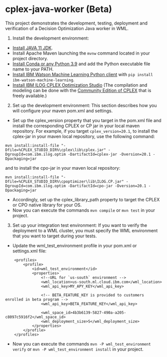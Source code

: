 # cplex-java-worker (Beta)

This project demonstrates the development, testing, deployment and verification of a Decision Optimization Java worker in WML.
 
1. Install the development environment:
* [Install JAVA 11 JDK](https://developer.ibm.com/languages/java/semeru-runtimes/downloads).
* Install Apache Maven launching the `mvnw` command located in your project directory.
* [Install Conda or any Python 3.9](https://docs.conda.io/projects/conda/en/latest/user-guide/install/index.html) and add the Python executable file name to your PATH.
* [Install IBM Watson Machine Learning Python client](https://ibm-wml-api-pyclient.mybluemix.net/) with `pip install ibm-watson-machine-learning`.
* [Install IBM ILOG CPLEX Optimization Studio](https://www.ibm.com/products/ilog-cplex-optimization-studio) (The compilation and modeling can be done with the [Community Edition of CPLEX](https://www.ibm.com/account/reg/us-en/signup?formid=urx-20028) that is freely available.)

2. Set up the development environment:
This section describes how you will configure your maven pom.xml and settings.
* Set up the cplex_version property that you target in the pom.xml file and install the corresponding CPLEX or CP jar in your local maven repository. For example, if you target `cplex_version=20.1`, to install the cplex-jar in your maven local repository, use the following command: 
```
mvn install:install-file "-Dfile=%CPLEX_STUDIO_DIR%\cplex\lib\cplex.jar" -DgroupId=com.ibm.ilog.optim -DartifactId=cplex-jar -Dversion=20.1 -Dpackaging=jar
```
and to install the cpo-jar in your maven local repository:
```
mvn install:install-file "-Dfile=%CPLEX_STUDIO_DIR%\cpoptimizer\lib\ILOG.CP.jar" -DgroupId=com.ibm.ilog.optim -DartifactId=cpo-jar -Dversion=20.1 -Dpackaging=jar
```
* Accordingly, set up the cplex_library_path property to target the CPLEX or CPO native library for your OS.
* Now you can execute the commands `mvn compile` or `mvn test` in your project.

3. Set up your integration test environment:
If you want to verify the deployment to a WML cluster, you must specify the WML environment that you want to target during your tests.
* Update the wml_test_environment profile in your pom.xml or settings.xml file:
```
	<profiles>
		<profile>
			<id>wml_test_environment</id>
			<properties>
				<!--URL for `us-south` environment -->
				<wml_location>us-south.ml.cloud.ibm.com</wml_location>
				<wml_api_key>MY_APY_KEY</wml_api_key>

				<!-- BETA_FEATURE_KEY is provided to customers enrolled in beta program -->
				<wml_api_key>BETA_FEATURE_KEY</wml_api_key>
				
				<wml_space_id>4b3b6139-5827-490a-a205-c8097c5916f2</wml_space_id>
				<wml_deployment_size>S</wml_deployment_size>
			</properties>
		</profile>
	</profiles>
 ```
* Now you can execute the commands `mvn -P wml_test_environment verify` or `mvn -P wml_test_environment install` in your project.
 

 

